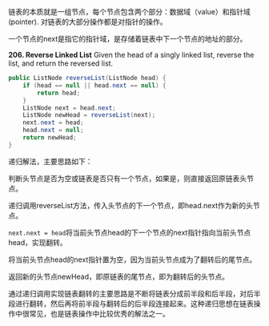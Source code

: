 链表的本质就是一组节点，每个节点包含两个部分：数据域（value）和指针域(pointer). 对链表的大部分操作都是对指针的操作。

一个节点的next是指它的指针域，是存储着链表中下一个节点的地址的部分。

**206. Reverse Linked List**
Given the head of a singly linked list, reverse the list, and return the reversed list.
```java
public ListNode reverseList(ListNode head) {
    if (head == null || head.next == null) {
        return head;
    }
    ListNode next = head.next;
    ListNode newHead = reverseList(next);
    next.next = head;
    head.next = null;
    return newHead;
}
```
递归解法，主要思路如下：

判断头节点是否为空或链表是否只有一个节点，如果是，则直接返回原链表头节点。

递归调用reverseList方法，传入头节点的下一个节点，即head.next作为新的头节点。

```next.next = head```将当前头节点head的下一个节点的next指针指向当前头节点head，实现翻转。

将当前头节点head的next指针置为空，因为当前头节点成为了翻转后的尾节点。

返回新的头节点newHead，即原链表的尾节点，即为翻转后的头节点。

通过递归调用实现链表翻转的主要思路是不断将链表分成前半段和后半段，对后半段进行翻转，然后再将前半段与翻转后的后半段连接起来。这种递归思想在链表操作中很常见，也是链表操作中比较优秀的解法之一。

